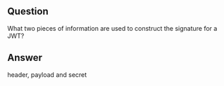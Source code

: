 ## Question

What two pieces of information are used to construct the signature for a JWT?

## Answer

header, payload and secret